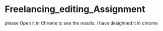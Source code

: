 # Freelancing_editing_Assignment
please Open it in Chrome  to see the results. i have desighned it in chrome 

